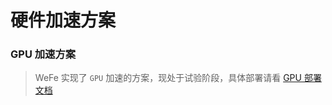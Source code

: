 # 硬件加速方案

### GPU 加速方案
> WeFe 实现了 `GPU` 加速的方案，现处于试验阶段，具体部署请看 [GPU 部署文档](hardware_acceleration/gpu.md)
